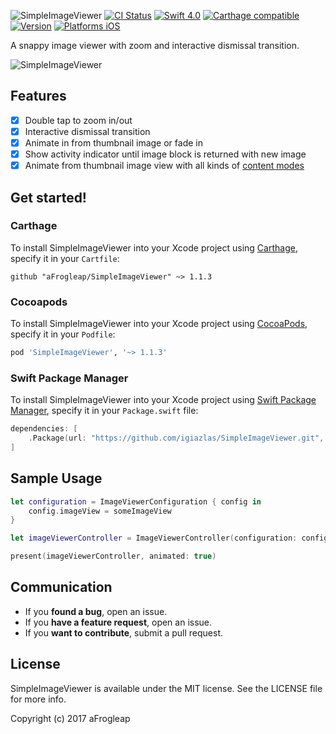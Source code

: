 ![SimpleImageViewer](Documentation/banner.png)
[![CI Status](https://travis-ci.org/aFrogleap/SimpleImageViewer.svg?branch=master)](https://travis-ci.org/aFrogleap/SimpleImageViewer)
[![Swift 4.0](https://img.shields.io/badge/Swift-4.0-orange.svg?style=flat)](https://developer.apple.com/swift/)
[![Carthage compatible](https://img.shields.io/badge/Carthage-compatible-4BC51D.svg?style=flat)](https://github.com/Carthage/Carthage)
[![Version](https://img.shields.io/cocoapods/v/SimpleImageViewer.svg?style=flat)](http://cocoadocs.org/docsets/SimpleImageViewer)
[![Platforms iOS](https://img.shields.io/badge/Platforms-iOS-lightgray.svg?style=flat)](https://developer.apple.com/swift/)

A snappy image viewer with zoom and interactive dismissal transition. 

![SimpleImageViewer](Documentation/example.gif)

## Features

- [x] Double tap to zoom in/out
- [x] Interactive dismissal transition
- [x] Animate in from thumbnail image or fade in
- [x] Show activity indicator until image block is returned with new image
- [x] Animate from thumbnail image view with all kinds of [content modes](https://developer.apple.com/documentation/uikit/uiviewcontentmode)

## Get started!

### Carthage

To install SimpleImageViewer into your Xcode project using [Carthage](https://github.com/Carthage/Carthage), specify it in your `Cartfile`:

```ogdl
github "aFrogleap/SimpleImageViewer" ~> 1.1.3
```

### Cocoapods

To install SimpleImageViewer into your Xcode project using [CocoaPods](http://cocoapods.org), specify it in your `Podfile`:

```ruby
pod 'SimpleImageViewer', '~> 1.1.3'
```

### Swift Package Manager

To install SimpleImageViewer into your Xcode project using [Swift Package Manager](https://swift.org/package-manager), specify it in your `Package.swift` file:

```swift
dependencies: [
    .Package(url: "https://github.com/igiazlas/SimpleImageViewer.git", majorVersion: 1)
]
```

## Sample Usage
```swift
let configuration = ImageViewerConfiguration { config in
    config.imageView = someImageView
}

let imageViewerController = ImageViewerController(configuration: configuration)

present(imageViewerController, animated: true)

```

## Communication
- If you **found a bug**, open an issue.
- If you **have a feature request**, open an issue.
- If you **want to contribute**, submit a pull request.

## License

SimpleImageViewer is available under the MIT license. See the LICENSE file for more info.

Copyright (c) 2017 aFrogleap
